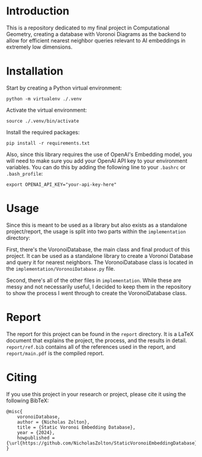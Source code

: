 # Introduction

This is a repository dedicated to my final project in Computational Geometry, creating a database with Voronoi Diagrams as the backend to allow for efficient nearest neighbor queries relevant to AI embeddings in extremely low dimensions.

# Installation

Start by creating a Python virtual environment:

`python -m virtualenv ./.venv`

Activate the virtual environment:

`source ./.venv/bin/activate`

Install the required packages:

`pip install -r requirements.txt`

Also, since this library requires the use of OpenAI's Embedding model, you will need to make sure you add your OpenAI API key to your environment variables. You can do this by adding the following line to your `.bashrc` or `.bash_profile`:

`export OPENAI_API_KEY="your-api-key-here"`

# Usage

Since this is meant to be used as a library but also exists as a standalone project/report, the usage is split into two parts within the `implementation` directory:

First, there's the VoronoiDatabase, the main class and final product of this project. It can be used as a standalone library to create a Voronoi Database and query it for nearest neighbors. The VoronoiDatabase class is located in the `implementation/VoronoiDatabase.py` file.

Second, there's all of the other files in `implementation`. While these are messy and not necessarily useful, I decided to keep them in the repository to show the process I went through to create the VoronoiDatabase class.

# Report

The report for this project can be found in the `report` directory. It is a LaTeX document that explains the project, the process, and the results in detail. `report/ref.bib` contains all of the references used in the report, and `report/main.pdf` is the compiled report.

# Citing

If you use this project in your research or project, please cite it using the following BibTeX:

```
@misc{
	voronoiDatabase,
	author = {Nicholas Zolton},
	title = {Static Voronoi Embedding Database},
	year = {2024},
	howpublished = {\url{https://github.com/NicholasZolton/StaticVoronoiEmbeddingDatabase}}
}
```